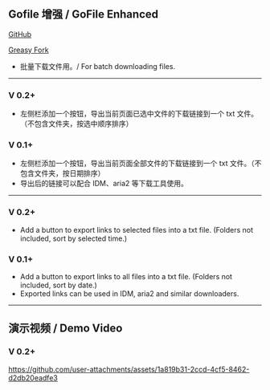 ## Gofile 增强 / GoFile Enhanced

[GitHub](https://github.com/ewigl/gofile-enhanced)

[Greasy Fork](https://greasyfork.org/zh-CN/scripts/515250-gofile-%E5%A2%9E%E5%BC%BA)

-   批量下载文件用。/ For batch downloading files.

---

### V 0.2+

-   左侧栏添加一个按钮，导出当前页面已选中文件的下载链接到一个 txt 文件。（不包含文件夹，按选中顺序排序）

### V 0.1+

-   左侧栏添加一个按钮，导出当前页面全部文件的下载链接到一个 txt 文件。（不包含文件夹，按日期排序）
-   导出后的链接可以配合 IDM、aria2 等下载工具使用。

---

### V 0.2+

-   Add a button to export links to selected files into a txt file. (Folders not included, sort by selected time.)

### V 0.1+

-   Add a button to export links to all files into a txt file. (Folders not included, sort by date.)
-   Exported links can be used in IDM, aria2 and similar downloaders.

---

## 演示视频 / Demo Video

### V 0.2+

https://github.com/user-attachments/assets/1a819b31-2ccd-4cf5-8462-d2db20eadfe3
